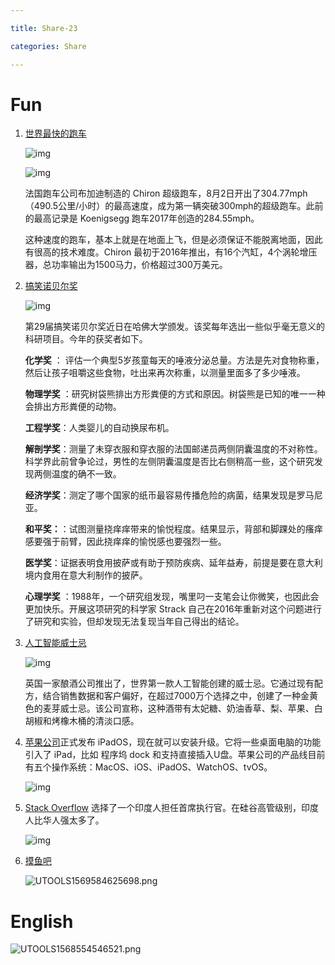 ```yaml
---

title: Share-23

categories: Share

---
```




# Fun

1. [世界最快的跑车](https://www.theverge.com/2019/9/2/20844610/bugatti-chiron-300-mph-record-speed)

   ![img](https://www.wangbase.com/blogimg/asset/201909/bg2019090202.jpg)

   ![img](https://www.wangbase.com/blogimg/asset/201909/bg2019090203.jpg)

   法国跑车公司布加迪制造的 Chiron 超级跑车，8月2日开出了304.77mph（490.5公里/小时）的最高速度，成为第一辆突破300mph的超级跑车。此前的最高记录是 Koenigsegg 跑车2017年创造的284.55mph。

   这种速度的跑车，基本上就是在地面上飞，但是必须保证不能脱离地面，因此有很高的技术难度。Chiron 最初于2016年推出，有16个汽缸，4个涡轮增压器，总功率输出为1500马力，价格超过300万美元。

2. [搞笑诺贝尔奖](https://tech.sina.com.cn/d/i/2019-09-13/doc-iicezueu5484732.shtml)

   ![img](https://www.wangbase.com/blogimg/asset/201909/bg2019091502.jpg)

   第29届搞笑诺贝尔奖近日在哈佛大学颁发。该奖每年选出一些似乎毫无意义的科研项目。今年的获奖者如下。

   **化学奖** ： 评估一个典型5岁孩童每天的唾液分泌总量。方法是先对食物称重，然后让孩子咀嚼这些食物，吐出来再次称重，以测量里面多了多少唾液。

   **物理学奖** ：研究树袋熊排出方形粪便的方式和原因。树袋熊是已知的唯一一种会排出方形粪便的动物。

   **工程学奖**：人类婴儿的自动换尿布机。

   **解剖学奖**：测量了未穿衣服和穿衣服的法国邮递员两侧阴囊温度的不对称性。科学界此前曾争论过，男性的左侧阴囊温度是否比右侧稍高一些，这个研究发现两侧温度的确不一致。

   **经济学奖**：测定了哪个国家的纸币最容易传播危险的病菌，结果发现是罗马尼亚。

   **和平奖：**：试图测量挠痒痒带来的愉悦程度。结果显示，背部和脚踝处的瘙痒感要强于前臂，因此挠痒痒的愉悦感也要强烈一些。

   **医学奖**：证据表明食用披萨或有助于预防疾病、延年益寿，前提是要在意大利境内食用在意大利制作的披萨。

   **心理学奖** ：1988年，一个研究组发现，嘴里叼一支笔会让你微笑，也因此会更加快乐。开展这项研究的科学家 Strack 自己在2016年重新对这个问题进行了研究和实验，但却发现无法复现当年自己得出的结论。

3. [人工智能威士忌](https://mackmyra.co.uk/products/intelligens)

   ![img](https://www.wangbase.com/blogimg/asset/201909/bg2019091602.jpg)

   英国一家酿酒公司推出了，世界第一款人工智能创建的威士忌。它通过现有配方，结合销售数据和客户偏好，在超过7000万个选择之中，创建了一种金黄色的麦芽威士忌。该公司宣称，这种酒带有太妃糖、奶油香草、梨、苹果、白胡椒和烤橡木桶的清淡口感。

4. [苹果公司](https://www.apple.com/ipados/)正式发布 iPadOS，现在就可以安装升级。它将一些桌面电脑的功能引入了 iPad，比如 程序坞 dock 和支持直接插入U盘。苹果公司的产品线目前有五个操作系统：MacOS、iOS、iPadOS、WatchOS、tvOS。

   ![img](https://www.wangbase.com/blogimg/asset/201909/bg2019092501.jpg)
   
5. [Stack Overflow](https://stackoverflow.blog/2019/09/24/announcing-stack-overflows-new-ceo-prashanth-chandrasekar/) 选择了一个印度人担任首席执行官。在硅谷高管级别，印度人比华人强太多了。

   ![img](https://www.wangbase.com/blogimg/asset/201909/bg2019092503.jpg)
   
6. [摸鱼吧](http://moyuba.com/)

   ![UTOOLS1569584625698.png](https://i.loli.net/2019/09/27/HeDw6FVbdAOtI7J.png)



# English

![UTOOLS1568554546521.png](https://i.loli.net/2019/09/15/CjoIyVufS4ztNsK.png)









